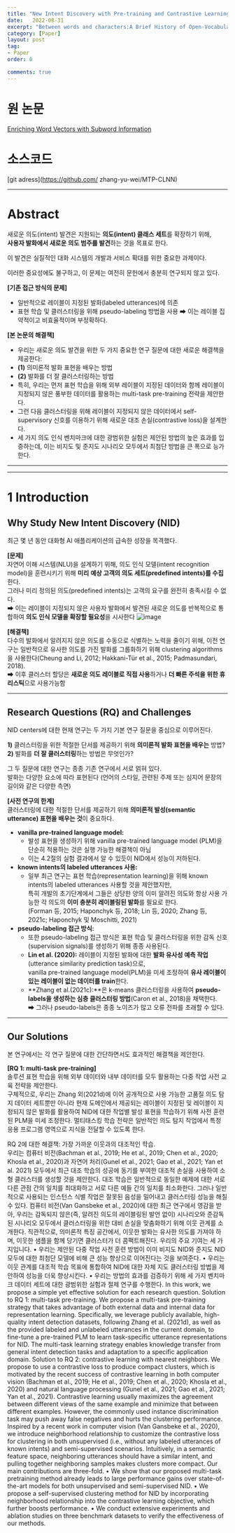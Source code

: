 ```yaml
---
title: "New Intent Discovery with Pre-training and Contrastive Learning 정리"
date:   2022-08-31
excerpt: "Between words and characters:A Brief History of Open-Vocabulary Modeling and Tokenization in NLP"
category: [Paper]
layout: post
tag:
- Paper
order: 0

comments: true
---
```



   

# 원 논문
[Enriching Word Vectors with Subword Information](https://arxiv.org/abs/2112.10508)


# 소스코드
[git adress](https://github.com/ zhang-yu-wei/MTP-CLNN)


---

# Abstract
새로운 의도(intent) 발견은 지원되는 **의도(intent) 클래스 세트**를 확장하기 위해,       
**사용자 발화에서 새로운 의도 범주를 발견**하는 것을 목표로 한다.       

이 발견은 실질적인 대화 시스템의 개발과 서비스 확대를 위한 중요한 과제이다.   

이러한 중요성에도 불구하고, 이 문제는 여전히 문헌에서 충분히 연구되지 않고 있다.  

**[기존 접근 방식의 문제]**        
* 일반적으로 레이블이 지정된 발화(labeled utterances)에 의존     
* 표현 학습 및 클러스터링을 위해 pseudo-labeling 방법을 사용 ➡ 이는 레이블 집약적이고 비효율적이며 부정확하다.     



**[본 논문의 해결책]**    
* 우리는 새로운 의도 발견을 위한 두 가지 중요한 연구 질문에 대한 새로운 해결책을 제공한다:    
* **(1)** 의미론적 발화 표현을 배우는 방법     
* **(2)** 발화를 더 잘 클러스터링하는 방법      
* 특히, 우리는 먼저 표현 학습을 위해 외부 레이블이 지정된 데이터와 함께 레이블이 지정되지 않은 풍부한 데이터를 활용하는 multi-task pre-training 전략을 제안한다.     
* 그런 다음 클러스터링을 위해 레이블이 지정되지 않은 데이터에서 self-supervisory 신호를 이용하기 위해 새로운 대조 손실(contrastive loss)을 설계한다.    
* 세 가지 의도 인식 벤치마크에 대한 광범위한 실험은 제안된 방법의 높은 효과를 입증하는데, 이는 비지도 및 준지도 시나리오 모두에서 최첨단 방법을 큰 폭으로 능가한다. 


---
---


# **1 Introduction**

## Why Study New Intent Discovery (NID)      
최근 몇 년 동안 대화형 AI 애플리케이션의 급속한 성장을 목격했다.   

**[문제]**      
자연어 이해 시스템(NLU)을 설계하기 위해, 의도 인식 모델(intent recognition model)을 훈련시키기 위해 **미리** **예상 고객의 의도 세트(predefined intents)를 수집**한다.    
그러나 미리 정의된 의도(predefined intents)는 고객의 요구를 완전히 충족시킬 수 없다.      
➡ 이는 레이블이 지정되지 않은 사용자 발화에서 발견된 새로운 의도를 반복적으로 통합하여 **의도 인식 모델을 확장할 필요성**을 시사한다
![image](https://user-images.githubusercontent.com/76824611/187633563-3b928c35-4da8-42d9-b82b-b4f7be06c397.png)


**[해결책]**      
다수의 발화에서 알려지지 않은 의도를 수동으로 식별하는 노력을 줄이기 위해, 이전 연구는 일반적으로 유사한 의도를 가진 발화를 그룹화하기 위해 clustering algorithms을 사용한다(Cheung and Li, 2012; Hakkani-Tür et al., 2015; Padmasundari, 2018).     
➡ 이후 클러스터 할당은 **새로운 의도 레이블로 직접 사용**하거나 **더 빠른 주석을 위한 휴리스틱**으로 사용가능함



----


## Research Questions (RQ) and Challenges

NID centers에 대한 현재 연구는 두 가지 기본 연구 질문을 중심으로 이루어진다.     

**1)** 클러스터링을 위한 적절한 단서를 제공하기 위해 **의미론적 발화 표현을 배우는** 방법?    
**2)** 발화를 **더 잘 클러스터링**하는 방법은 무엇인가?   

그 두 질문에 대한 연구는 종종 기존 연구에서 서로 얽혀 있다.    
발화는 다양한 요소에 따라 표현된다 (언어의 스타일, 관련된 주제 또는 심지어 문장의 길이와 같은 다양한 측면)     

**[사전 연구의 한계]**    
클러스터링에 대한 적절한 단서를 제공하기 위해 **의미론적 발성(semantic utterance) 표현을 배우는 것**이 중요하다.     
* **vanilla pre-trained language model:**     
    * 발성 표현을 생성하기 위해 vanilla pre-trained language model (PLM)을 단순히 적용하는 것은 실행 가능한 해결책이 아님      
    * 이는 4.2절의 실험 결과에서 알 수 있듯이 NID에서 성능이 저하된다.      
* **known intents의 labeled utterances 사용:**     
    * 일부 최근 연구는 표현 학습(representation learning)을 위해 known intents의 labeled utterances 사용할 것을 제안했지만,     
      특히 개발의 초기단계에서 그들은 상당한 양의 이미 알려진 의도와 항상 사용 가능한 각 의도의 **이미 충분히 레이블링된 발화**를 필요로 한다.          
      (Forman 등, 2015; Haponchyk 등, 2018; Lin 등, 2020; Zhang 등, 2021c; Haponchyk 및 Moschitti, 2021)
* **pseudo-labeling 접근 방식:**        
    * 또한 pseudo-labeling 접근 방식은 표현 학습 및 클러스터링을 위한 감독 신호(supervision signals)를 생성하기 위해 종종 사용된다.      
    * **Lin et al. (2020):** 레이블이 지정된 발화에 대한 **발화 유사성 예측 작업**(utterance similarity prediction task)으로,      
    vanilla pre-trained language model(PLM)을 미세 조정하여 **유사 레이블이 있는 레이블이 없는 데이터를 train**한다.      
    * **Zhang et al.(2021c):**은 k-means 클러스터링을 사용하여 **pseudo-labels을 생성하는 심층 클러스터링 방법**(Caron et al., 2018)을 채택한다.          
    ➡ 그러나 pseudo-labels은 종종 노이즈가 많고 오류 전파를 초래할 수 있다.      









---



## Our Solutions    

본 연구에서는 각 연구 질문에 대한 간단하면서도 효과적인 해결책을 제안한다.      

**[RQ 1: multi-task pre-training]**          
솔루션 표현 학습을 위해 외부 데이터와 내부 데이터를 모두 활용하는 다중 작업 사전 교육 전략을 제안한다.    
구체적으로, 우리는 Zhang 외(2021d)에 이어 공개적으로 사용 가능한 고품질 의도 탐지 데이터 세트뿐만 아니라 현재 도메인에서 제공되는 레이블이 지정된 및 레이블이 지정되지 않은 발화를 활용하여 NID에 대한 작업별 발성 표현을 학습하기 위해 사전 훈련된 PLM을 미세 조정한다. 멀티태스킹 학습 전략은 일반적인 의도 탐지 작업에서 특정 응용 프로그램 영역으로 지식을 전달할 수 있도록 한다.     

RQ 2에 대한 해결책: 가장 가까운 이웃과의 대조적인 학습.     
우리는 컴퓨터 비전(Bachman et al., 2019; He et al., 2019; Chen et al., 2020; Khosla et al., 2020)과 자연어 처리(Gunel et al., 2021; Gao et al., 2021; Yan et al. 2021) 모두에서 최근 대조 학습의 성공에 동기를 부여한 대조적 손실을 사용하여 소형 클러스터를 생성할 것을 제안한다. 대조 학습은 일반적으로 동일한 예제에 대한 서로 다른 관점 간의 일치를 최대화하고 서로 다른 예들 간의 일치를 최소화한다. 그러나 일반적으로 사용되는 인스턴스 식별 작업은 잘못된 음성을 밀어내고 클러스터링 성능을 해칠 수 있다. 컴퓨터 비전(Van Gansbeke et al., 2020)에 대한 최근 연구에서 영감을 받아, 우리는 감독되지 않은(즉, 알려진 의도의 레이블링된 발언 없이) 시나리오와 준감독된 시나리오 모두에서 클러스터링을 위한 대비 손실을 맞춤화하기 위해 이웃 관계를 소개한다. 직관적으로, 의미론적 특징 공간에서, 이웃한 발화는 유사한 의도를 가져야 하며, 이웃한 샘플을 함께 당기면 클러스터가 더 콤팩트해진다. 우리의 주요 기여는 세 가지입니다. • 우리는 제안된 다중 작업 사전 훈련 방법이 이미 비지도 NID와 준지도 NID 모두에 대한 최첨단 모델에 비해 큰 성능 향상으로 이어진다는 것을 보여준다. • 우리는 이웃 관계를 대조적 학습 목표에 통합하여 NID에 대한 자체 지도 클러스터링 방법을 제안하여 성능을 더욱 향상시킨다. • 우리는 방법의 효과를 검증하기 위해 세 가지 벤치마크 데이터 세트에 대한 광범위한 실험과 절제 연구를 수행한다.
 In this work, we propose a simple yet effective solution for each research question.
Solution to RQ 1: multi-task pre-training. We
propose a multi-task pre-training strategy that takes
advantage of both external data and internal data
for representation learning. Specifically, we leverage publicly available, high-quality intent detection
datasets, following Zhang et al. (2021d), as well
as the provided labeled and unlabeled utterances
in the current domain, to fine-tune a pre-trained
PLM to learn task-specific utterance representations for NID. The multi-task learning strategy enables knowledge transfer from general intent detection tasks and adaptation to a specific application
domain. Solution to RQ 2: contrastive learning
with nearest neighbors. We propose to use a contrastive loss to produce compact clusters, which is
motivated by the recent success of contrastive learning in both computer vision (Bachman et al., 2019;
He et al., 2019; Chen et al., 2020; Khosla et al.,
2020) and natural language processing (Gunel et al.,
2021; Gao et al., 2021; Yan et al., 2021). Contrastive learning usually maximizes the agreement
between different views of the same example and
minimize that between different examples. However, the commonly used instance discrimination
task may push away false negatives and hurts the
clustering performance. Inspired by a recent work
in computer vision (Van Gansbeke et al., 2020), we
introduce neighborhood relationship to customize
the contrastive loss for clustering in both unsupervised (i.e., without any labeled utterances of known
intents) and semi-supervised scenarios. Intuitively,
in a semantic feature space, neighboring utterances
should have a similar intent, and pulling together
neighboring samples makes clusters more compact.
Our main contributions are three-fold.
• We show that our proposed multi-task pretraining method already leads to large performance gains over state-of-the-art models for
both unsupervised and semi-supervised NID.
• We propose a self-supervised clustering
method for NID by incorporating neighborhood relationship into the contrastive learning
objective, which further boosts performance.
• We conduct extensive experiments and ablation studies on three benchmark datasets to
verify the effectiveness of our methods.









